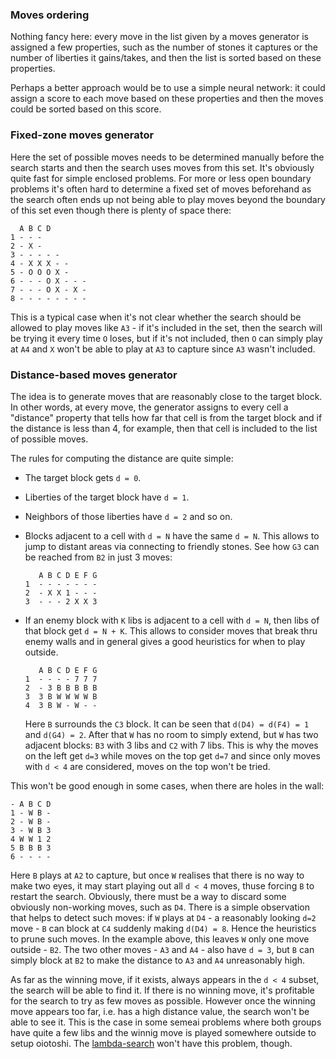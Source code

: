 ### Moves ordering

Nothing fancy here: every move in the list given by a moves generator
is assigned a few properties, such as the number of stones it
captures or the number of liberties it gains/takes, and then
the list is sorted based on these properties.

Perhaps a better approach would be to use a simple neural network:
it could assign a score to each move based on these properties
and then the moves could be sorted based on this score.

### Fixed-zone moves generator

Here the set of possible moves needs to be determined manually
before the search starts and then the search uses moves from this set.
It's obviously quite fast for simple enclosed problems. For more or less
open boundary problems it's often hard to determine a fixed set of moves
beforehand as the search often ends up not being able to play moves
beyond the boundary of this set even though there is plenty of space there:

```
  A B C D
1 - - -
2 - X -
3 - - - - - 
4 - X X X - - 
5 - O O O X -
6 - - - O X - - -
7 - - - O X - X -
8 - - - - - - - -
```

This is a typical case when it's not clear whether the search should be
allowed to play moves like `A3` - if it's included in the set, then the search
will be trying it every time `O` loses, but if it's not included, then `O`
can simply play at `A4` and `X` won't be able to play at `A3` to capture since
`A3` wasn't included.

### Distance-based moves generator

The idea is to generate moves that are reasonably close
to the target block. In other words, at every move, the
generator assigns to every cell a "distance" property that
tells how far that cell is from the target block and if the
distance is less than 4, for example, then that cell is included
to the list of possible moves.

The rules for computing the distance are quite simple:

- The target block gets `d = 0`.
- Liberties of the target block have `d = 1`.
- Neighbors of those liberties have `d = 2` and so on.
- Blocks adjacent to a cell with `d = N` have the same `d = N`. This allows to jump to distant areas via connecting to friendly stones. See how `G3` can be reached from `B2` in just 3 moves:

  ```
     A B C D E F G
  1  - - - - - - -
  2  - X X 1 - - -
  3  - - - 2 X X 3
  ```

- If an enemy block with `K` libs is adjacent to a cell with `d = N`, then libs of that block get `d = N + K`. This allows to consider moves that break thru enemy walls and in general gives a good heuristics for when to play outside.

  ```
     A B C D E F G
  1  - - - - 7 7 7
  2  - 3 B B B B B
  3  3 B W W W W B
  4  3 B W - W - -
  ```
  
  Here `B` surrounds the `C3` block. It can be seen that `d(D4) = d(F4) = 1` and `d(G4) = 2`. After that `W` has no room to simply extend, but `W` has two adjacent blocks: `B3` with 3 libs and `C2` with 7 libs. This is why the moves on the left get `d=3` while moves on the top get `d=7` and since only moves with `d < 4` are considered, moves on the top won't be tried.
  
This won't be good enough in some cases, when there are holes in the wall:

```
- A B C D
1 - W B -
2 - W B -
3 - W B 3
4 W W 1 2
5 B B B 3
6 - - - -
```

Here `B` plays at `A2` to capture, but once `W` realises that there is no way to make two eyes, it may start playing out all `d < 4` moves, thuse forcing `B` to restart the search. Obviously, there must be a way to discard some obviously non-working moves, such as `D4`. There is a simple observation that helps to detect such moves: if `W` plays at `D4` - a reasonably looking `d=2` move - `B` can block at `C4` suddenly making `d(D4) = 8`. Hence the heuristics to prune such moves. In the example above, this leaves `W` only one move outside - `B2`. The two other moves - `A3` and `A4` - also have `d = 3`, but `B` can simply block at `B2` to make the distance to `A3` and `A4` unreasonably high.

As far as the winning move, if it exists, always appears in the `d < 4` subset, the search will be able to find it. If there is no winning move, it's profitable for the search to try as few moves as possible. However once the winning move appears too far, i.e. has a high distance value, the search won't be able to see it. This is the case in some semeai problems where both groups have quite a few libs and the winnig move is played somewhere outside to setup oiotoshi. The [lambda-search](http://www.t-t.dk/publications/lambda_lncs.pdf) won't have this problem, though.
